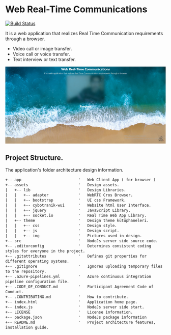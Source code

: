 # Web Real-Time Communications

[![Build Status](https://dev.azure.com/azmisahin-github/azmisahin-software-web-rtc/_apis/build/status/azmisahin-software-web-rtc-CI?branchName=master&jobName=Build)](https://dev.azure.com/azmisahin-github/azmisahin-software-web-rtc/_build)

It is a web application that realizes Real Time Communication requirements through a browser.

* Video call or image transfer.
* Voice call or voice transfer.
* Text interview or text transfer.

![Preview](assets/theme/preview.png)

## Project Structure.

The application's folder architecture design information.

```
+-- app                         '	Web Client App ( for browser )
+-- assets                      '	Design assets.
|   +-- lib                     '	Design Libraries.
|   |   +-- adapter             '   WebRTC Cros Browser.
|   |   +-- bootstrap           '   UI css Framework.
|   |   +-- cybotranik-wui      '   Website html User Interface.
|   |   +-- jquery              '   JavaScript Library.
|   |   +-- socket.io           '   Real Time Web App Library.
|   +-- theme                   '	Design theme kütüphaneleri.
|   |   +-- css                 '	Design style.
|   |   +-- js                  '	Design script.
|   |   +-- img                 '	Pictures used in design.
+-- src                         '	NodeJs server side source code.
+-- .editorconfig               '	Determines consistent coding styles for everyone in the project.
+-- .gitattributes              '	Defines git properties for different operating systems.
+-- .gitignore                  '	Ignores uploading temporary files to the repository.
+-- .azure-pipelines.yml        '	Azure continuous integration pipeline configuration file.
+-- .CODE_OF_CONDUCT.md         '	Participant Agreement Code of Conduct.
+-- .CONTRIBUTING.md            '   How to contribute.
+-- index.html                  '   Application home page.
+-- index.js                    '   NodeJs server side start.
+-- LICENSE                     '   License information.
+-- package.json                '   NodeJs package information
+-- README.md                   '   Project architecture features, installation guide.

```
